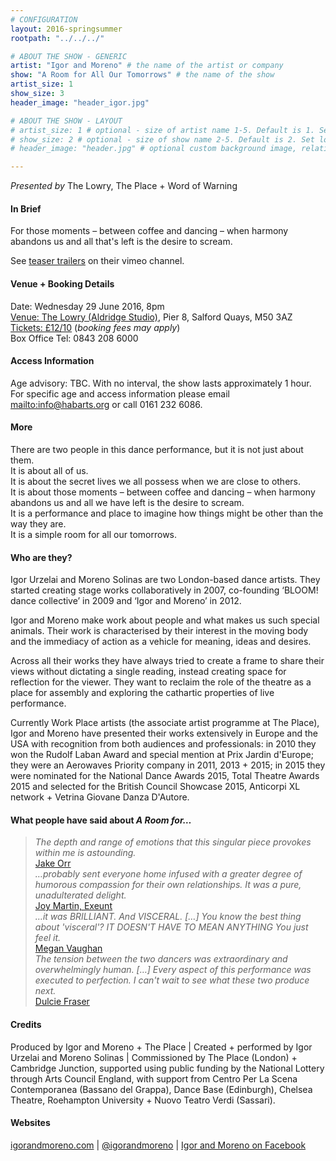 ```yaml
---
# CONFIGURATION
layout: 2016-springsummer
rootpath: "../../../"

# ABOUT THE SHOW - GENERIC
artist: "Igor and Moreno" # the name of the artist or company
show: "A Room for All Our Tomorrows" # the name of the show
artist_size: 1
show_size: 3
header_image: "header_igor.jpg"    

# ABOUT THE SHOW - LAYOUT
# artist_size: 1 # optional - size of artist name 1-5. Default is 1. Set longer names to lower values
# show_size: 2 # optional - size of show name 2-5. Default is 2. Set longer names to lower values
# header_image: "header.jpg" # optional custom background image, relative to current page

---
```

*Presented by* The Lowry, The Place + Word of Warning          
       
#### In Brief      
For those moments – between coffee and dancing – when harmony abandons us and all that's left is the desire to scream.       
        
See <a href="https://vimeo.com/igorandmoreno" target="_blank">teaser trailers</a> on their vimeo channel.         
        
#### Venue + Booking Details    
Date: Wednesday 29 June 2016, 8pm          
<a href="http://www.thelowry.com/plan-your-visit/getting-here" target="_blank">Venue: The Lowry (Aldridge Studio)</a>, Pier 8, Salford Quays, M50 3AZ         
<a href="http://www.thelowry.com/event/a-room-for-all-our-tomorrows" target="_blank">Tickets: £12/10</a> (*booking fees may apply*)         
Box Office Tel: 0843 208 6000          
          
#### Access Information        
Age advisory: TBC. With no interval, the show lasts approximately 1 hour. For specific age and access information please email <mailto:info@habarts.org> or call 0161 232 6086.     
             
#### More         
There are two people in this dance performance, but it is not just about them.<br>It is about all of us.<br>It is about the secret lives we all possess when we are close to others.<br>It is about those moments – between coffee and dancing – when harmony abandons us and all we have left is the desire to scream.<br>It is a performance and place to imagine how things might be other than the way they are.<br>It is a simple room for all our tomorrows.          
        
#### Who are they?        
Igor Urzelai and Moreno Solinas are two London-based dance artists. They started creating stage works collaboratively in 2007, co-founding ‘BLOOM! dance collective’ in 2009 and ‘Igor and Moreno’ in 2012.         
        
Igor and Moreno make work about people and what makes us such special animals. Their work is characterised by their interest in the moving body and the immediacy of action as a vehicle for meaning, ideas and desires.         
         
Across all their works they have always tried to create a frame to share their views without dictating a single reading, instead creating space for reflection for the viewer. They want to reclaim the role of the theatre as a place for assembly and exploring the cathartic properties of live performance.           
          
Currently Work Place artists (the associate artist programme at The Place), Igor and Moreno have presented their works extensively in Europe and the USA with recognition from both audiences and professionals: in 2010 they won the Rudolf Laban Award and special mention at Prix Jardin d'Europe; they were an Aerowaves Priority company in 2011, 2013 + 2015; in 2015 they were nominated for the National Dance Awards 2015, Total Theatre Awards 2015 and selected for the British Council Showcase 2015, Anticorpi XL network + Vetrina Giovane Danza D'Autore.        
          
#### What people have said about *A Room for…*         
>*The depth and range of emotions that this singular piece provokes within me is astounding.*<br><a href="http://www.jakeorr.co.uk/blog/2015/10/being-gay-and-finding-hope-in-dance-igor-and-morenos-a-room-for-all-our-tomorrows" target="_blank">Jake Orr</a>           
>*…probably sent everyone home infused with a greater degree of humorous compassion for their own relationships. It was a pure, unadulterated delight.*<br><a href="http://exeuntmagazine.com/features/watch-out" target="_blank">Joy Martin, Exeunt</a>           
>*…it was BRILLIANT. And VISCERAL. […] You know the best thing about 'visceral'? IT DOESN'T HAVE TO MEAN ANYTHING You just feel it.*<br><a href="http://synonymsforchurlish.tumblr.com/post/130642370648/stimulants-mate-igor-and-moreno-not-even" target="_blank">Megan Vaughan</a>          
>*The tension between the two dancers was extraordinary and overwhelmingly human. […] Every aspect of this performance was executed to perfection. I can't wait to see what these two produce next.*<br><a href="http://dulciefraserdance.wordpress.com/2015/10/12/igor-and-moreno-a-room-for-all-our-tomorrows" target="_blank">Dulcie Fraser</a>        
         
#### Credits          
Produced by Igor and Moreno + The Place | Created + performed by Igor Urzelai and Moreno Solinas | Commissioned by The Place (London) + Cambridge Junction, supported using public funding by the National Lottery through Arts Council England, with support from Centro Per La Scena Contemporanea (Bassano del Grappa), Dance Base (Edinburgh), Chelsea Theatre, Roehampton University + Nuovo Teatro Verdi (Sassari).        
        
#### Websites          
<a href="http://igorandmoreno.com/works/a-room-for-all-our-tomorrows" target="_blank">igorandmoreno.com</a> | <a href="http://twitter.com/igorandmoreno" target="_blank">@igorandmoreno</a> | <a href="http://facebook.com/IgorAndMoreno" target="_blank">Igor and Moreno on Facebook</a>
